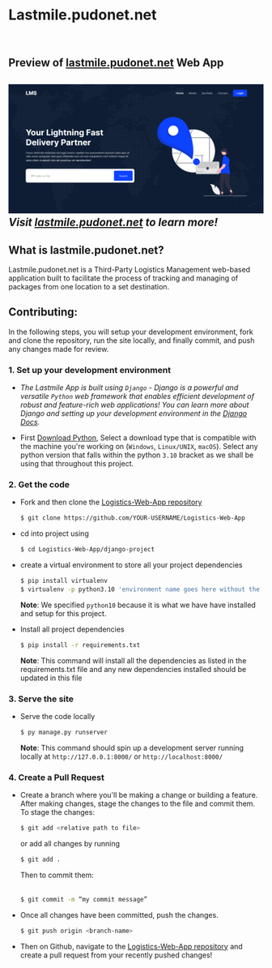 
# Lastmile.pudonet.net

<div>&nbsp;</div>
<h2>Preview of <a href="https://lastmile.pudonet.net">lastmile.pudonet.net</a> Web App<h2>

![Alt lastmile.pudonet.net web App screenshot](django_project/static/img/face.png)
_Visit [lastmile.pudonet.net](https://lastmile.pudonet.net) to learn more!_

## What is lastmile.pudonet.net?

Lastmile.pudonet.net is a Third-Party Logistics Management web-based application built to facilitate the process of tracking and managing of packages from one location to a set destination.


## Contributing:

In the following steps, you will setup your development environment, fork and clone the repository, run the site locally, and finally commit, and push any changes made for review.

### 1. Set up your development environment

- _The Lastmile App is built using `Django` - Django is a powerful and versatile `Python` web framework that enables efficient development of robust and feature-rich web applications! You can learn more about Django and setting up your development environment in the [Django Docs](https://docs.djangoproject.com/en/4.2/)._    


- First [Download Python](https://www.python.org/downloads/), Select a download type that is compatible with the machine you're working on (`Windows`, `Linux/UNIX`, `macOS`). Select any python version that falls within the python `3.10` bracket as we shall be using that throughout this project.

### 2. Get the code

- Fork and then clone the [Logistics-Web-App repository](https://github.com/InTheYearOf39/Logistics-Web-App)
  ```bash
  $ git clone https://github.com/YOUR-USERNAME/Logistics-Web-App
  ```
- cd into project using
  ```bash
  $ cd Logistics-Web-App/django-project
  ```
- create a virtual environment to store all your project dependencies
  ```bash
  $ pip install virtualenv    
  $ virtualenv -p python3.10 'environment name goes here without the quotations'   
  ```
  __Note__: We specified `python10` because it is what we have have installed and setup for this  project.   

   
  
- Install all project dependencies
  ```bash
  $ pip install -r requirements.txt
  ```
    
  __Note__: This command will install all the dependencies as listed in the requirements.txt file and any new dependencies installed should be updated in this file

### 3. Serve the site

- Serve the code locally
  ```bash
  $ py manage.py runserver
  ```
  __Note__: This command should spin up a development server running locally at `http://127.0.0.1:8000/` or `http://localhost:8000/`

### 4. Create a Pull Request

- Create a branch where you'll be making a change or building a feature. After making changes, stage the changes to the file and commit them.   
To stage the changes:
  ```bash
  $ git add <relative path to file>
  ```
  or add all changes by running    
  ```bash
  $ git add .
  ```
  Then to commit them:   
  ```bash
  
  $ git commit -m “my commit message”
  ```
- Once all changes have been committed, push the changes.
  ```bash
  $ git push origin <branch-name>
  ```
- Then on Github, navigate to the [Logistics-Web-App repository](https://github.com/InTheYearOf39/Logistics-Web-App) and create a pull request from your recently pushed changes!

                                                                                                   
